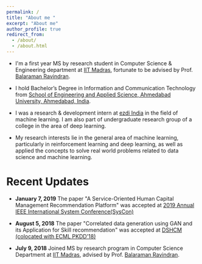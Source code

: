```yaml
---
permalink: /
title: "About me "
excerpt: "About me"
author_profile: true
redirect_from: 
  - /about/
  - /about.html
---
```

<!--
<p align="right">
  <img src="https://ashutoshaay26.github.io/files/Shivoham.jpg?raw=true" alt="Photo" style="width: 200px;"/> 
</p>
-->

* I'm a first year MS by research student in Computer Science & Engineering department at [IIT Madras](https://www.iitm.ac.in/), fortunate to be advised by Prof. [Balaraman Ravindran](https://www.cse.iitm.ac.in/~ravi/).

* I hold Bachelor’s Degree in Information and Communication Technology from [School of Engineering and Applied Science, Ahmedabad University, Ahmedabad, India](https://ahduni.edu.in/seas/).

* I was a research & development intern at [ezdi India](https://www.ezdi.com/) in the field of machine learning. I am also part of undergraduate research group of a college in the area of deep learning.



* My research interests lie in the general area of machine learning, particularly in reinforcement learning and deep learning, as well as applied the concepts to solve real world problems related to data science and machine learning. 

# **Recent Updates**

* **January 7, 2019** The paper "A Service-Oriented Human Capital Management Recommendation Platform" was accepted at [2019 Annual IEEE International System Conference(SysCon)](https://ieeesyscon.org/) 


* **August 5, 2018** The paper "Correlated data generation using GAN and its Application for Skill recommendation" was accepted at [DSHCM (colocated with ECML PKDD'18)](https://dshcm.org/) 

* **July 9, 2018** Joined MS by research program in Computer Science Department at [IIT Madras](http://www.cse.iitm.ac.in/), advised by Prof. [Balaraman Ravindran](https://www.cse.iitm.ac.in/~ravi/). 

